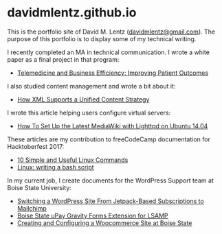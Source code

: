 # davidmlentz.github.io
This is the portfolio site of David M. Lentz (davidmlentz@gmail.com). The purpose of this portfolio is to display some of my technical writing.

I recently completed an MA in technical communication. I wrote a white paper as a final project in that program:
* [Telemedicine and Business Efficiency: Improving Patient Outcomes](http://davidmlentz.github.io/white_paper.pdf)

I also studied content management and wrote a bit about it:
* [How XML Supports a Unified Content Strategy](http://davidmlentz.github.io/HowXMLSupportsaUnifiedContentStrategy.pdf)

I wrote this article helping users configure virtual servers:
* [How To Set Up the Latest MediaWiki with Lighttpd on Ubuntu 14.04](https://github.com/davidmlentz/davidmlentz.github.io/blob/master/How%20To%20Set%20Up%20the%20Latest%20MediaWiki%20with%20Lighttpd%20on%20Ubuntu%2014.04.md)

These articles are my contribution to freeCodeCamp documentation for Hacktoberfest 2017:
* [10 Simple and Useful Linux Commands](https://github.com/davidmlentz/guides/blob/patch-1/src/pages/linux/10-simple-and-useful-linux-commands/index.md)
* [Linux: writing a bash script](https://github.com/davidmlentz/guide-articles/edit/master/articles/Linux/writing-a-bash-script.md)

In my current job, I create documents for the WordPress Support team at Boise State University:
* [Switching a WordPress Site From Jetpack-Based Subscriptions to Mailchimp](https://github.com/OITWPsupport/documentation/blob/master/Moving%20Site%20Subscriptions%20to%20Mailchimp.md)
* [Boise State uPay Gravity Forms Extension for LSAMP](https://github.com/OITWPsupport/boise-state-uPay-Gravity-Forms-Extension-for-LSAMP/blob/master/docs/developerhowto.md)
* [Creating and Configuring a Woocommerce Site at Boise State](https://github.com/OITWPsupport/documentation/blob/master/WooCommerce.md)


<!-- 
As part of my coursework, I created user documentation:
* Freemake Video Converter
    * [Making Slideshows and Visualizations](http://davidmlentz.github.io/software_procedures1.html)
    * [Downloading a Video From the Web](http://davidmlentz.github.io/software_procedures2.html)
    * [Adding Audio](http://davidmlentz.github.io/software_procedures3.html)
* PowerPoint
    * [Using the Slide Master in PowerPoint 2007](http://davidmlentz.github.io/PowerPoint.pdf)


-->
